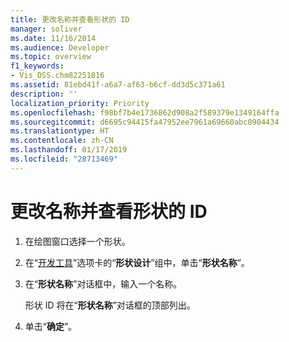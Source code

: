 ```yaml
---
title: 更改名称并查看形状的 ID
manager: soliver
ms.date: 11/16/2014
ms.audience: Developer
ms.topic: overview
f1_keywords:
- Vis_DSS.chm82251816
ms.assetid: 81ebd41f-a6a7-af63-b6cf-dd3d5c371a61
description: ''
localization_priority: Priority
ms.openlocfilehash: f98bf7b4e1736862d908a2f589379e1349164ffa
ms.sourcegitcommit: d6695c94415fa47952ee7961a69660abc0904434
ms.translationtype: HT
ms.contentlocale: zh-CN
ms.lasthandoff: 01/17/2019
ms.locfileid: "28713469"
---
```

# <a name="change-the-name-and-view-the-id-of-a-shape"></a>更改名称并查看形状的 ID

1. 在绘图窗口选择一个形状。
    
2. 在“[开发工具](run-in-developer-mode-display-the-developer-tab.md)”选项卡的“**形状设计**”组中，单击“**形状名称**”。
    
3. 在“**形状名称**”对话框中，输入一个名称。 
    
    形状 ID 将在“**形状名称**”对话框的顶部列出。 
    
4. 单击“**确定**”。
    

